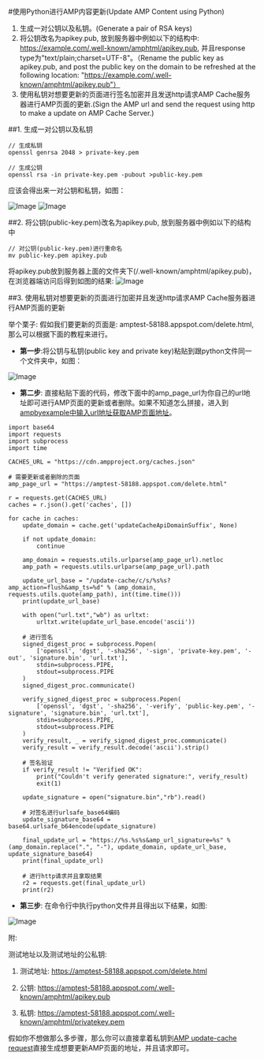 #使用Python进行AMP内容更新(Update AMP Content using Python)

1. 生成一对公钥以及私钥。(Generate a pair of RSA keys)
2. 将公钥改名为apikey.pub, 放到服务器中例如以下的结构中: https://example.com/.well-known/amphtml/apikey.pub, 并且response type为"text/plain;charset=UTF-8"。（Rename the public key as apikey.pub, and post the public key on the domain to be refreshed at the following location: "https://example.com/.well-known/amphtml/apikey.pub"）
3. 使用私钥对想要更新的页面进行签名加密并且发送http请求AMP Cache服务器进行AMP页面的更新.(Sign the AMP url and send the request using http to make a update on AMP Cache Server.)

##1. 生成一对公钥以及私钥

````
// 生成私钥
openssl genrsa 2048 > private-key.pem

// 生成公钥
openssl rsa -in private-key.pem -pubout >public-key.pem
````

应该会得出来一对公钥和私钥，如图：

![Image](../../resource/img/publickey.png)
![Image](../../resource/img/privatekey.png)


##2. 将公钥(public-key.pem)改名为apikey.pub, 放到服务器中例如以下的结构中


````
// 对公钥(public-key.pem)进行重命名
mv public-key.pem apikey.pub
````

将apikey.pub放到服务器上面的文件夹下(/.well-known/amphtml/apikey.pub)，在浏览器端访问后得到如图的结果: 
![Image](../../resource/img/publickey-on-server.png)

##3. 使用私钥对想要更新的页面进行加密并且发送http请求AMP Cache服务器进行AMP页面的更新

举个栗子: 假如我们要更新的页面是: amptest-58188.appspot.com/delete.html,那么可以根据下面的教程来进行。

* **第一步**:将公钥与私钥(public key and private key)粘贴到跟python文件同一个文件夹中，如图：
  
![Image](../../resource/img/amp-update-cache-python-structure.png)

* **第二步**: 直接粘贴下面的代码，修改下面中的amp_page_url为你自己的url地址即可进行AMP页面的更新或者删除。如果不知道怎么拼接，进入到[ampbyexample中输入url地址获取AMP页面地址](https://ampbyexample.com/advanced/using_the_google_amp_cache/)。

````
import base64
import requests
import subprocess
import time

CACHES_URL = "https://cdn.ampproject.org/caches.json"

# 需要更新或者删除的页面
amp_page_url = "https://amptest-58188.appspot.com/delete.html"

r = requests.get(CACHES_URL)
caches = r.json().get('caches', [])

for cache in caches:
    update_domain = cache.get('updateCacheApiDomainSuffix', None)

    if not update_domain:
        continue

    amp_domain = requests.utils.urlparse(amp_page_url).netloc
    amp_path = requests.utils.urlparse(amp_page_url).path

    update_url_base = "/update-cache/c/s/%s%s?amp_action=flush&amp_ts=%d" % (amp_domain, requests.utils.quote(amp_path), int(time.time()))
    print(update_url_base)

    with open("url.txt","wb") as urltxt:
        urltxt.write(update_url_base.encode('ascii'))

    # 进行签名
    signed_digest_proc = subprocess.Popen(
        ['openssl', 'dgst', '-sha256', '-sign', 'private-key.pem', '-out', 'signature.bin', 'url.txt'],
        stdin=subprocess.PIPE,
        stdout=subprocess.PIPE
    )
    signed_digest_proc.communicate()

    verify_signed_digest_proc = subprocess.Popen(
        ['openssl', 'dgst', '-sha256', '-verify', 'public-key.pem', '-signature', 'signature.bin', 'url.txt'],
        stdin=subprocess.PIPE,
        stdout=subprocess.PIPE
    )
    verify_result, _ = verify_signed_digest_proc.communicate()
    verify_result = verify_result.decode('ascii').strip()

    # 签名验证
    if verify_result != "Verified OK":
        print("Couldn't verify generated signature:", verify_result)
        exit(1)

    update_signature = open("signature.bin","rb").read()

    # 对签名进行urlsafe_base64编码
    update_signature_base64 = base64.urlsafe_b64encode(update_signature)

    final_update_url = "https://%s.%s%s&amp_url_signature=%s" % (amp_domain.replace(".", "-"), update_domain, update_url_base, update_signature_base64)
    print(final_update_url)

    # 进行http请求并且拿取结果
    r2 = requests.get(final_update_url)
    print(r2)

````

* **第三步**: 在命令行中执行python文件并且得出以下结果，如图:
  
![Image](../../resource/img/amp-update-cache-python-result.png)


附: 

测试地址以及测试地址的公私钥:

1. 测试地址: https://amptest-58188.appspot.com/delete.html

2. 公钥: https://amptest-58188.appspot.com/.well-known/amphtml/apikey.pub

3. 私钥: https://amptest-58188.appspot.com/.well-known/amphtml/privatekey.pem

假如你不想做那么多步骤，那么你可以直接拿着私钥到[AMP update-cache request](https://amp-cache-refresh.appspot.com/)直接生成想要更新AMP页面的地址，并且请求即可。